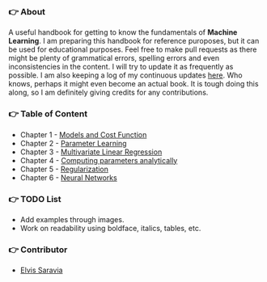### :point_right: About

A useful handbook for getting to know the fundamentals of **Machine Learning**. I am preparing this handbook for reference puroposes, but it can be used for educational purposes. Feel free to make pull requests as there might be plenty of grammatical errors, spelling errors and even inconsistencies in the content. I will try to update it as frequently as possible. I am also keeping a log of my continuous updates [here](https://github.com/omarsar/machine_learning_fundamentals/blob/master/log.md). Who knows, perhaps it might even become an actual book. It is tough doing this along, so I am definitely giving credits for any contributions. 

### :point_right: Table of Content

- Chapter 1 - [Models and Cost Function](https://github.com/omarsar/machine_learning_fundamentals/blob/master/1.%20Models%20and%20Cost%20Function.md)
- Chapter 2 - [Parameter Learning](https://github.com/omarsar/machine_learning_fundamentals/blob/master/2.%20Parameter%20Learning.md)
- Chapter 3 - [Multivariate Linear Regression](https://github.com/omarsar/machine_learning_fundamentals/blob/master/3.%20Multivariate%20Linear%20Regression.md)
- Chapter 4 - [Computing parameters analytically](https://github.com/omarsar/machine_learning_fundamentals/blob/master/4.%20Computing%20Paramater%20Analytically.md)
- Chapter 5 - [Regularization](https://github.com/omarsar/machine_learning_fundamentals/blob/master/5.%20Regularization.md)
- Chapter 6 - [Neural Networks](https://github.com/omarsar/machine_learning_fundamentals/blob/master/6.%20Neural%20Networks.md)

### :point_right: TODO List
- Add examples through images. 
- Work on readability using boldface, italics, tables, etc.

### :point_right: Contributor
- [Elvis Saravia](http://elvissaravia.com)